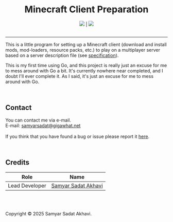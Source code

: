 <h1 align="center">Minecraft Client Preparation</h1>

<p align="center">
	<a href="LICENSE"><img src="https://img.shields.io/github/license/samyarsadat/MC-Client-Prep?color=blue"></a>
	|
	<a href="../../issues"><img src="https://img.shields.io/github/issues/samyarsadat/MC-Client-Prep"></a>
	<br><br>
</p>


----
This is a little program for setting up a Minecraft client (download and install mods, mod-loaders, resource packs, etc.) to play on a multiplayer server based on a server description file (see [specification](docs/server_manifest_file/srv_manifest_spec.md)).

This is my first time using Go, and this project is really just an excuse for me to mess around with Go a bit. It's currently nowhere near completed, and I doubt I'll ever complete it. As I said, it's just an excuse for me to mess around with Go.

<br>

## Contact
You can contact me via e-mail.<br>
E-mail: samyarsadat@gigawhat.net<br>
<br>
If you think that you have found a bug or issue please report it <a href="../../issues">here</a>.

<br>

## Credits
| Role           | Name                                                             |
| -------------- | ---------------------------------------------------------------- |
| Lead Developer | <a href="https://github.com/samyarsadat">Samyar Sadat Akhavi</a> |

<br>
<br>

Copyright © 2025 Samyar Sadat Akhavi.